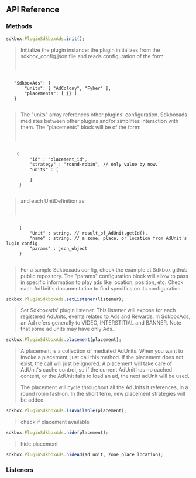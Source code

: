 ## API Reference

### Methods
```javascript
sdkbox.PluginSdkboxAds.init();
```
> Initialize the plugin instance: the plugin initializes from the sdkbox_config.json file and reads configuration of the form:
> <pre>
 <code>
   "SdkboxAds": {
       "units": [ "AdColony", "Fyber" ],
       "placements": [ {} ]
   }
 </code>
</pre>

> The "units" array references other plugins' configuration. Sdkboxads mediates between other plugins
and/or simplifies interaction with them.
The "placements" block will be of the form:
> <pre>
 <code>
    {
         "id" : "placement_id",
         "strategy" : "round-robin", // only value by now.
         "units" : [
             <UnitDefinition>
         ]
     }
 </code>
</pre>

> and each UnitDefinition as:
> <pre>
 <code>
     {
         "Unit" : string, // result_of_AdUnit.getId(),
         "name" : string, // a zone, place, or location from AdUnit's lugin config
         "params" : json_object
     }
 </code>
</pre>

> For a sample Sdkboxads config, check the example at Sdkbox github public repository.
The "params" configuration block will allow to pass in specific information to play ads
like location, position, etc.
Check each AdUnit's documentation to find specifics on its configuration.


```javascript
sdkbox.PluginSdkboxAds.setListener(listener);
```
> Set Sdkboxads' plugin listener.
This listener will expose for each registered AdUnits, events related to Ads and Rewards.
In SdkboxAds, an Ad refers generally to VIDEO, INTERSTITIAL and BANNER.
Note that some ad units may have only Ads.

```javascript
sdkbox.PluginSdkboxAds.placement(placement);
```
> A placement is a collection of mediated AdUnits.
When you want to invoke a placement, just call this method.
If the placement does not exist, the call will just be ignored.
A placement will take care of AdUnit's cache control, so if the current AdUnit has no
cached content, or the AdUnit fails to load an ad, the next adUnit will be used.
>
> The placement will cycle throughout all the AdUnits it references, in a round robin fashion.
In the short term, new placement strategies will be added.


```javascript
sdkbox.PluginSdkboxAds.isAvailable(placement);
```
> check if placement available

```javascript
sdkbox.PluginSdkboxAds.hide(placement);
```
> hide placement

```javascript
sdkbox.PluginSdkboxAds.hideAd(ad_unit, zone_place_location);
```


### Listeners


